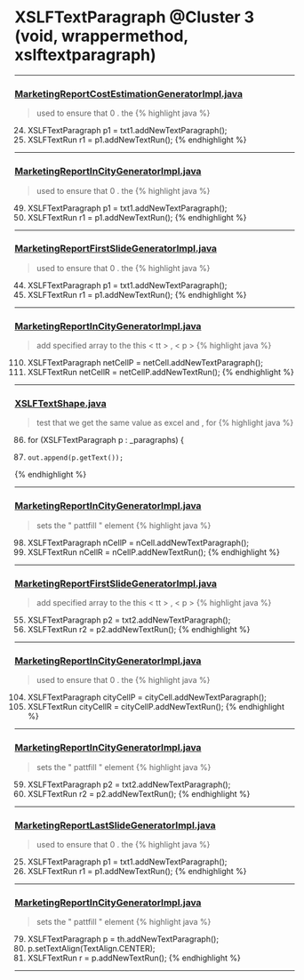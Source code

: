 # XSLFTextParagraph @Cluster 3 (void, wrappermethod, xslftextparagraph)

***

### [MarketingReportCostEstimationGeneratorImpl.java](https://searchcode.com/codesearch/view/92131918/)
> used to ensure that 0 . the 
{% highlight java %}
24. XSLFTextParagraph p1 = txt1.addNewTextParagraph();
26. XSLFTextRun r1 = p1.addNewTextRun();
{% endhighlight %}

***

### [MarketingReportInCityGeneratorImpl.java](https://searchcode.com/codesearch/view/92131916/)
> used to ensure that 0 . the 
{% highlight java %}
49. XSLFTextParagraph p1 = txt1.addNewTextParagraph();
50. XSLFTextRun r1 = p1.addNewTextRun();
{% endhighlight %}

***

### [MarketingReportFirstSlideGeneratorImpl.java](https://searchcode.com/codesearch/view/92131912/)
> used to ensure that 0 . the 
{% highlight java %}
44. XSLFTextParagraph p1 = txt1.addNewTextParagraph();
45. XSLFTextRun r1 = p1.addNewTextRun();
{% endhighlight %}

***

### [MarketingReportInCityGeneratorImpl.java](https://searchcode.com/codesearch/view/92131916/)
> add specified array to the this < tt > , < p > 
{% highlight java %}
110. XSLFTextParagraph netCellP = netCell.addNewTextParagraph();
111. XSLFTextRun netCellR = netCellP.addNewTextRun();
{% endhighlight %}

***

### [XSLFTextShape.java](https://searchcode.com/codesearch/view/97406813/)
> test that we get the same value as excel and , for 
{% highlight java %}
86. for (XSLFTextParagraph p : _paragraphs) {
88.     out.append(p.getText());
{% endhighlight %}

***

### [MarketingReportInCityGeneratorImpl.java](https://searchcode.com/codesearch/view/92131916/)
> sets the " pattfill " element 
{% highlight java %}
98. XSLFTextParagraph nCellP = nCell.addNewTextParagraph();
99. XSLFTextRun nCellR = nCellP.addNewTextRun();
{% endhighlight %}

***

### [MarketingReportFirstSlideGeneratorImpl.java](https://searchcode.com/codesearch/view/92131912/)
> add specified array to the this < tt > , < p > 
{% highlight java %}
55. XSLFTextParagraph p2 = txt2.addNewTextParagraph();
56. XSLFTextRun r2 = p2.addNewTextRun();
{% endhighlight %}

***

### [MarketingReportInCityGeneratorImpl.java](https://searchcode.com/codesearch/view/92131916/)
> used to ensure that 0 . the 
{% highlight java %}
104. XSLFTextParagraph cityCellP = cityCell.addNewTextParagraph();
105. XSLFTextRun cityCellR = cityCellP.addNewTextRun();
{% endhighlight %}

***

### [MarketingReportInCityGeneratorImpl.java](https://searchcode.com/codesearch/view/92131916/)
> sets the " pattfill " element 
{% highlight java %}
59. XSLFTextParagraph p2 = txt2.addNewTextParagraph();
60. XSLFTextRun r2 = p2.addNewTextRun();
{% endhighlight %}

***

### [MarketingReportLastSlideGeneratorImpl.java](https://searchcode.com/codesearch/view/92131911/)
> used to ensure that 0 . the 
{% highlight java %}
25. XSLFTextParagraph p1 = txt1.addNewTextParagraph();
27. XSLFTextRun r1 = p1.addNewTextRun();
{% endhighlight %}

***

### [MarketingReportInCityGeneratorImpl.java](https://searchcode.com/codesearch/view/92131916/)
> sets the " pattfill " element 
{% highlight java %}
79. XSLFTextParagraph p = th.addNewTextParagraph();
80. p.setTextAlign(TextAlign.CENTER);
81. XSLFTextRun r = p.addNewTextRun();
{% endhighlight %}

***

